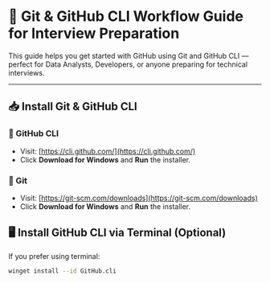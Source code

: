 # 🚀 Git & GitHub CLI Workflow Guide for Interview Preparation

This guide helps you get started with GitHub using Git and GitHub CLI — perfect for Data Analysts, Developers, or anyone preparing for technical interviews.

---

## 📥 Install Git & GitHub CLI

### 🐙 GitHub CLI
- Visit: [https://cli.github.com/](https://cli.github.com/)
- Click **Download for Windows** and **Run** the installer.

### 🧰 Git
- Visit: [https://git-scm.com/downloads](https://git-scm.com/downloads)
- Click **Download for Windows** and **Run** the installer.

## 🖥️ Install GitHub CLI via Terminal (Optional)

If you prefer using terminal:
```bash
winget install --id GitHub.cli
